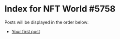 # Index for NFT World #5758
Posts will be displayed in the order below:

- [Your first post](./001-first.md)

